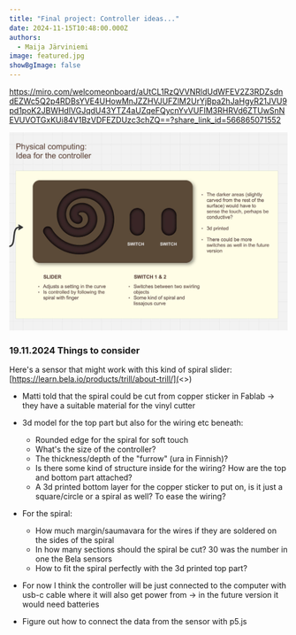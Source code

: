 ```yaml
---
title: "Final project: Controller ideas..."
date: 2024-11-15T10:48:00.000Z
authors:
  - Maija Järviniemi
image: featured.jpg
showBgImage: false
---
```

https://miro.com/welcomeonboard/aUtCL1RzQVVNRldUdWFEV2Z3RDZsdndEZWc5Q2p4RDBsYVE4UHowMnJZZHVJUFZlM2UrYjBpa2hJaHgyR21JVU9pd1poK2JBWHdlVGJqdU43YTZ4aUZqeFQycnYvVUFIM3RHRVd6ZTUwSnNEVUVOTGxKUi84V1BzVDFEZDUzc3chZQ==?share_link_id=566865071552

![](featured.jpg)

### 19.11.2024 Things to consider 

Here's a sensor that might work with this kind of spiral slider: [https://learn.bela.io/products/trill/about-trill/](<>)

* Matti told that the spiral could be cut from copper sticker in Fablab -> they have a suitable material for the vinyl cutter
* 3d model for the top part but also for the wiring etc beneath:

  * Rounded edge for the spiral for soft touch
  * What's the size of the controller? 
  * The thickness/depth of the "furrow" (ura in Finnish)?
  * Is there some kind of structure inside for the wiring? How are the top and bottom part attached? 
  * A 3d printed bottom layer for the copper sticker to put on, is it just a square/circle or a spiral as well? To ease the wiring?
* For the spiral:

  * How much margin/saumavara for the wires if they are soldered on the sides of the spiral
  * In how many sections should the spiral be cut? 30 was the number in one the Bela sensors
  * How to fit the spiral perfectly with the 3d printed top part? 
* For now I think the controller will be just connected to the computer with usb-c cable where it will also get power from -> in the future version it would need batteries
* Figure out how to connect the data from the sensor with p5.js
